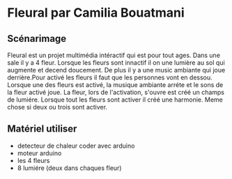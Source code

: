 # Fleural par Camilia Bouatmani

## Scénarimage 
Fleural est un projet multimédia intéractif qui est pour tout ages. Dans une sale il y a 4 fleur. Lorsque les fleurs sont innactif il on une lumière au sol qui augmente et decend doucement. De plus il y a une music ambiante qui joue derrière.Pour activé les fleurs il faut que les personnes vont en dessou. Lorsque une des fleurs est activé, la musique ambiante arréte et le sons de la fleur activé joue. La fleur, lors de l'activation, s'ouvre est créé un champs de lumiére. Lorsque tout les fleurs sont activer il créé une harmonie. Meme chose si deux ou trois sont activer. 

## Matériel utiliser
* detecteur de chaleur coder avec arduino
* moteur arduino
* les 4 fleurs
* 8 lumiére (deux dans chaques fleur)

